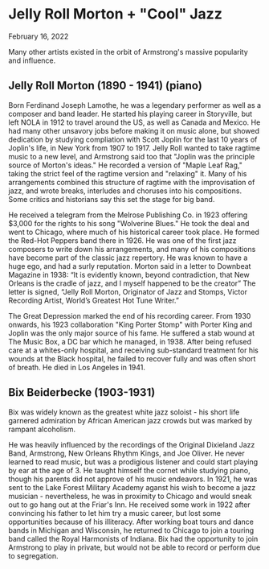 # Jelly Roll Morton + "Cool" Jazz
February 16, 2022

Many other artists existed in the orbit of Armstrong's massive popularity and influence.

## Jelly Roll Morton (1890 - 1941) (piano)

Born Ferdinand Joseph Lamothe, he was a legendary performer as well as a composer and band leader. He started his playing career in Storyville, but left NOLA in 1912 to travel around the US, as well as Canada and Mexico. He had many other unsavory jobs before making it on music alone, but showed dedication by studying compliation with Scott Joplin for the last 10 years of Joplin's life, in New York from 1907 to 1917. Jelly Roll wanted to take ragtime music to a new level, and Armstrong said too that "Joplin was the principle source of Morton's ideas." He recorded a version of "Maple Leaf Rag," taking the strict feel of the ragtime version and "relaxing" it. Many of his arrangements combined this structure of ragtime with the improvisation of jazz, and wrote breaks, interludes and choruses into his compositions. Some critics and historians say this set the stage for big band.

He received a telegram from the Melrose Publishing Co. in 1923 offering $3,000 for the rights to his song "Wolverine Blues." He took the deal and went to Chicago, where much of his historical career took place. He formed the Red-Hot Peppers band there in 1926. He was one of the first jazz composers to write down his arrangements, and many of his compositions have become part of the classic jazz repertory. He was known to have a huge ego, and had a surly reputation. Morton said in a letter to Downbeat Magazine in 1938: “It is evidently known, beyond contradiction, that New Orleans is the cradle of jazz, and I myself happened to be the creator”  The letter is signed, “Jelly Roll Morton, Originator of Jazz and Stomps, Victor Recording Artist, World’s Greatest Hot Tune Writer.”

The Great Depression marked the end of his recording career. From 1930 onwards, his 1923 collaboration "King Porter Stomp" with Porter King and Joplin was the only major source of his fame. He suffered a stab wound at The Music Box, a DC bar which he managed, in 1938. After being refused care at a whites-only hospital, and receiving sub-standard treatment for his wounds at the Black hospital, he failed to recover fully and was often short of breath. He died in Los Angeles in 1941.

## Bix Beiderbecke (1903-1931)
Bix was widely known as the greatest white jazz soloist - his short life garnered admiration by African American jazz crowds but was marked by rampant alcoholism.

He was heavily influenced by the recordings of the Original Dixieland Jazz Band, Armstrong, New Orleans Rhythm Kings, and Joe Oliver. He never learned to read music, but was a prodigious listener and could start playing by ear at the age of 3. He taught himself the cornet while studying piano, though his parents did not approve of his music endeavors. In 1921, he was sent to the Lake Forest Military Academy aganst his wish to become a jazz musician - nevertheless, he was in proximity to Chicago and would sneak out to go hang out at the Friar's Inn. He received some work in 1922 after convincing his father to let him try a music career, but lost some opportunities because of his illiteracy. After working boat tours and dance bands in Michigan and Wisconsin, he returned to Chicago to join a touring band called the Royal Harmonists of Indiana. Bix had the opportunity to join Armstrong to play in private, but would not be able to record or perform due to segregation.